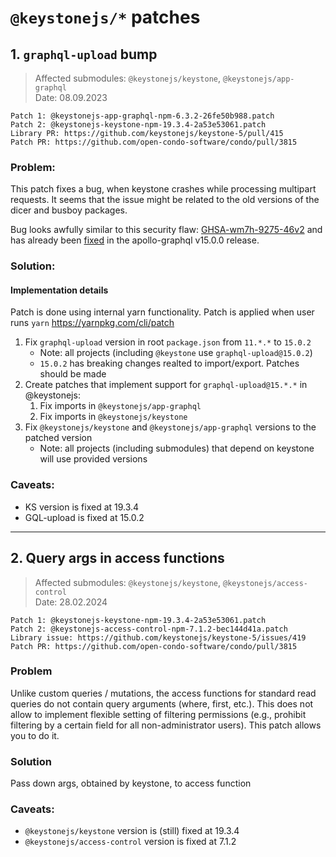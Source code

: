 # `@keystonejs/*` patches

## 1. `graphql-upload` bump
> Affected submodules: `@keystonejs/keystone`, `@keystonejs/app-graphql`  
> Date: 08.09.2023

```
Patch 1: @keystonejs-app-graphql-npm-6.3.2-26fe50b988.patch
Patch 2: @keystonejs-keystone-npm-19.3.4-2a53e53061.patch
Library PR: https://github.com/keystonejs/keystone-5/pull/415
Patch PR: https://github.com/open-condo-software/condo/pull/3815
```

### Problem:

This patch fixes a bug, when keystone crashes while processing multipart requests. It seems that the issue might be related to the old versions of the dicer and busboy packages.

Bug looks awfully similar to this security flaw: [GHSA-wm7h-9275-46v2](https://github.com/advisories/GHSA-wm7h-9275-46v2) and has already been [fixed](https://github.com/jaydenseric/graphql-upload/releases/tag/v15.0.0) in the apollo-graphql v15.0.0 release.

### Solution:

#### Implementation details

Patch is done using internal yarn functionality. Patch is applied when user runs `yarn` https://yarnpkg.com/cli/patch

1. Fix `graphql-upload` version in root `package.json` from `11.*.*` to `15.0.2`
   - Note: all projects (including `@keystone` use `graphql-upload@15.0.2`)
   - `15.0.2` has breaking changes realted to import/export. Patches should be made   
2. Create patches that implement support for `graphql-upload@15.*.*` in @keystonejs:
   1. Fix imports in `@keystonejs/app-graphql`
   2. Fix imports in `@keystonejs/keystone`
3. Fix `@keystonejs/keystone` and  `@keystonejs/app-graphql` versions to the patched version
   - Note: all projects (including submodules) that depend on keystone will use provided versions

### Caveats:
- KS version is fixed at 19.3.4
- GQL-upload is fixed at 15.0.2

---

## 2. Query args in access functions
> Affected submodules: `@keystonejs/keystone`, `@keystonejs/access-control`  
> Date: 28.02.2024

```
Patch 1: @keystonejs-keystone-npm-19.3.4-2a53e53061.patch
Patch 2: @keystonejs-access-control-npm-7.1.2-bec144d41a.patch
Library issue: https://github.com/keystonejs/keystone-5/issues/419
Patch PR: https://github.com/open-condo-software/condo/pull/3815
```

### Problem
Unlike custom queries / mutations, the access functions for standard read queries 
do not contain query arguments (where, first, etc.). 
This does not allow to implement flexible setting of filtering permissions 
(e.g., prohibit filtering by a certain field for all non-administrator users). 
This patch allows you to do it.

### Solution 
Pass down args, obtained by keystone, to access function


### Caveats:
- `@keystonejs/keystone` version is (still) fixed at 19.3.4
- `@keystonejs/access-control` version is fixed at 7.1.2